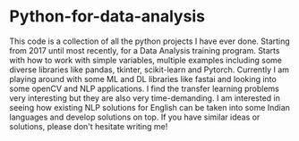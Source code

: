 # Python-for-data-analysis
This code is a collection of all the python projects I have ever done. Starting from 2017 until most recently, for a Data Analysis training program.
Starts with how to work with simple variables, multiple examples including some diverse libraries like pandas, tkinter, scikit-learn and Pytorch.
Currently I am playing around with some ML and DL libraries like fastai and looking into some openCV and NLP applications.
I find the transfer learning problems very interesting but they are also very time-demanding. 
I am interested in seeing how existing NLP solutions for English can be taken into some Indian languages and develop solutions on top. 
If you have similar ideas or solutions, please don't hesitate writing me!
